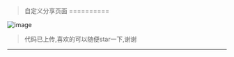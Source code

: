 
>自定义分享页面
==========

![image](https://github.com/Josin22/JSShareView/blob/master/Gif/gig1.gif)   

>代码已上传,喜欢的可以随便star一下,谢谢
-------
